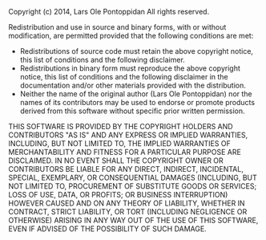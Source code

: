 Copyright (c) 2014, Lars Ole Pontoppidan
All rights reserved.

Redistribution and use in source and binary forms, with or without
modification, are permitted provided that the following conditions are met:
*  Redistributions of source code must retain the above copyright
   notice, this list of conditions and the following disclaimer.
*  Redistributions in binary form must reproduce the above copyright
   notice, this list of conditions and the following disclaimer in the
   documentation and/or other materials provided with the distribution.
*  Neither the name of the original author (Lars Ole Pontoppidan) nor the
   names of its contributors may be used to endorse or promote products
   derived from this software without specific prior written permission.

THIS SOFTWARE IS PROVIDED BY THE COPYRIGHT HOLDERS AND CONTRIBUTORS "AS IS" AND
ANY EXPRESS OR IMPLIED WARRANTIES, INCLUDING, BUT NOT LIMITED TO, THE IMPLIED
WARRANTIES OF MERCHANTABILITY AND FITNESS FOR A PARTICULAR PURPOSE ARE
DISCLAIMED. IN NO EVENT SHALL THE COPYRIGHT OWNER OR CONTRIBUTORS BE LIABLE FOR
ANY DIRECT, INDIRECT, INCIDENTAL, SPECIAL, EXEMPLARY, OR CONSEQUENTIAL DAMAGES
(INCLUDING, BUT NOT LIMITED TO, PROCUREMENT OF SUBSTITUTE GOODS OR SERVICES;
LOSS OF USE, DATA, OR PROFITS; OR BUSINESS INTERRUPTION) HOWEVER CAUSED AND
ON ANY THEORY OF LIABILITY, WHETHER IN CONTRACT, STRICT LIABILITY, OR TORT
(INCLUDING NEGLIGENCE OR OTHERWISE) ARISING IN ANY WAY OUT OF THE USE OF THIS
SOFTWARE, EVEN IF ADVISED OF THE POSSIBILITY OF SUCH DAMAGE.
